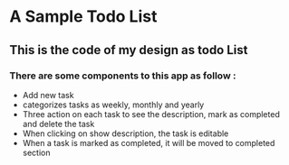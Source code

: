 # A Sample Todo List

## This is the code of my design as todo List

### There are some components to this app as follow :

- Add new task
- categorizes tasks as weekly, monthly and yearly
- Three action on each task to see the description, mark as completed and delete the task
- When clicking on show description, the task is editable
- When a task is marked as completed, it will be moved to completed section
